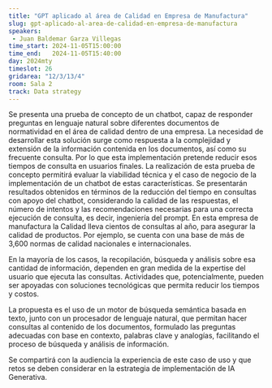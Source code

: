 ```yaml
---
title: "GPT aplicado al área de Calidad en Empresa de Manufactura"
slug: gpt-aplicado-al-area-de-calidad-en-empresa-de-manufactura
speakers:
 - Juan Baldemar Garza Villegas
time_start: 2024-11-05T15:00:00
time_end:   2024-11-05T15:40:00
day: 2024mty
timeslot: 26
gridarea: "12/3/13/4"
room: Sala 2
track: Data strategy
---
```


Se presenta una prueba de concepto de un chatbot, capaz de responder preguntas en lenguaje natural sobre diferentes documentos de normatividad en el área de calidad dentro de una empresa. La necesidad de desarrollar esta solución surge como respuesta a la complejidad y extensión de la información contenida en los documentos, así como su frecuente consulta. Por lo que esta implementación pretende reducir esos tiempos de consulta en usuarios finales. La realización de esta prueba de concepto permitirá evaluar la viabilidad técnica y el caso de negocio de la implementación de un chatbot de estas características. Se presentarán resultados obtenidos en términos de la reducción del tiempo en consultas con apoyo del chatbot, considerando la calidad de las respuestas, el número de intentos y las recomendaciones necesarias para una correcta ejecución de consulta, es decir, ingeniería del prompt. En esta empresa de manufactura la Calidad lleva cientos de consultas al año, para asegurar la calidad de productos. Por ejemplo, se cuenta con una base de más de 3,600 normas de calidad nacionales e internacionales.

En la mayoría de los casos, la recopilación, búsqueda y análisis sobre esa cantidad de información, dependen en gran medida de la expertise del usuario que ejecuta las consultas. Actividades que, potencialmente, pueden ser apoyadas con soluciones tecnológicas que permita reducir los tiempos y costos.

La propuesta es el uso de un motor de búsqueda semántica basada en texto, junto con un procesador de lenguaje natural, que permitan hacer consultas al contenido de los documentos, formulado las preguntas adecuadas con base en contexto, palabras clave y analogías, facilitando el proceso de búsqueda y análisis de información.

Se compartirá con la audiencia la experiencia de este caso de uso y que retos se deben considerar en la estrategia de implementación de IA Generativa.


